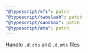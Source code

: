 ```yaml
---
"@typescript/vfs": patch
"@typescript/twoslash": patch
"@typescript/sandbox": patch
"@typescript/ata": patch
---
```


Handle `.d.cts` and `.d.mts` files
